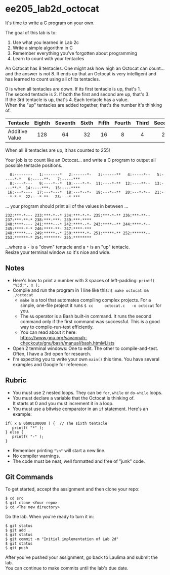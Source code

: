 ee205_lab2d_octocat
===================

It's time to write a C program on your own.

The goal of this lab is to:
  1. Use what you learned in Lab 2c
  2. Write a simple algorithm in C
  3. Remember everything you've forgotten about programming
  4. Learn to count with your tentacles

An Octocat has 8 tentacles.  One might ask how high an Octocat can count... 
and the answer is not 8.  It ends up that an Octocat is very intelligent and 
has learned to count using all of its tentacles.

0 is when all tentacles are down.  If its first tentacle is up, that's 1.  
The second tentacle is 2.  If both the first and second are up, that's 3.  
If the 3rd tentacle is up, that's 4.  Each tentacle has a value.  
When the "up" tentacles are added together, that's the number it's thinking of.

| Tentacle       | Eighth | Seventh | Sixth | Fifth | Fourth | Third | Second | First |
|----------------|:------:|:-------:|:-----:|:-----:|:------:|:-----:|:------:|:-----:|
| Additive Value |   128  |   64    |  32   |  16   |    8   |    4  |    2   |   1   |

When all 8 tentacles are up, it has counted to 255!

Your job is to count like an Octocat... and write a C program to output all 
possible tentacle positions.
````
  0:--------   1:-------*   2:------*-   3:------**   4:-----*--   5:-----*-*   6:-----**-   7:-----*** 
  8:----*---   9:----*--*  10:----*-*-  11:----*-**  12:----**--  13:----**-*  14:----***-  15:----**** 
 16:---*----  17:---*---*  18:---*--*-  19:---*--**  20:---*-*--  21:---*-*-*  22:---*-**-  23:---*-*** 
````
... your program should print all of the values in between ...
````
232:***-*--- 233:***-*--* 234:***-*-*- 235:***-*-** 236:***-**-- 237:***-**-* 238:***-***- 239:***-**** 
240:****---- 241:****---* 242:****--*- 243:****--** 244:****-*-- 245:****-*-* 246:****-**- 247:****-*** 
248:*****--- 249:*****--* 250:*****-*- 251:*****-** 252:******-- 253:******-* 254:*******- 255:******** 
````

...where a `-` is a "down" tentacle and a `*` is an "up" tentacle.  
Resize your terminal window so it's nice and wide.

## Notes
  - Here's how to print a number with 3 spaces of left-padding:  `printf( "%3d:", x );`  
  - Compile and run the program in 1 line like this:  `$ make octocat && ./octocat`
    - `make` is a tool that automates compiling complex projects.  For a 
       simple, one-file project it runs `$ cc     octocat.c   -o octocat` for you.
    - The `&&` operator is a Bash built-in command.  It runs the second command
      only if the first command was successful.  This is a good way to 
      compile-run-test efficiently.
    - You can read about it here:  
      https://www.gnu.org/savannah-checkouts/gnu/bash/manual/bash.html#Lists 
  - Open 2 terminal windows:  One to edit.  The other to compile-and-test.  
    Often, I have a 3rd open for research.
  - I'm expecting you to write your own `main()` this time.  You have several 
    examples and Google for reference.


## Rubric
  - You must use 2 nested loops.  They can be `for`, `while` or `do-while` loops.
  - You must declare a variable that the Octocat is thinking of.  
    It starts at 0 and you must increment it in a loop.
  - You must use a bitwise comparator in an `if` statement.  Here's an example:
````
if( x & 0b00100000 ) {  // The sixth tentacle
   printf( "*" );
} else {
   printf( "-" );
}
````
  - Remember printing `"\n"` will start a new line.
  - No compiler warnings.
  - The code must be neat, well formatted and free of "junk" code.

## Git Commands
To get started, accept the assignment and then clone your repo:

    $ cd src
    $ git clone <Your repo>
    $ cd <The new directory>

Do the lab.  When you're ready to turn it in:

    $ git status
    $ git add .
    $ git status
    $ git commit -m "Initial implementation of Lab 2d"
    $ git status
    $ git push

After you've pushed your assignment, go back to Laulima and submit the lab.  
You can continue to make commits until the lab's due date.

